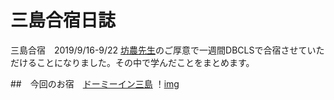 # 三島合宿日誌
三島合宿　2019/9/16-9/22
[坊農先生](https://twitter.com/bonohu)のご厚意で一週間DBCLSで合宿させていただけることになりました。その中で学んだことをまとめます。

##　今回のお宿　[ドーミーイン三島](https://www.hotespa.net/hotels/mishima/)
！[img](https://www.hotespa.net/hotels/mishima/image/img_room_01.jpg)
